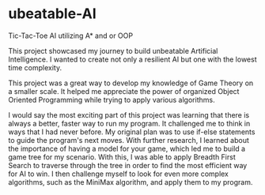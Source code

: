 # ubeatable-AI

Tic-Tac-Toe AI utilizing A\* and or OOP

This project showcased my journey to build unbeatable Artificial Intelligence. I wanted to create not only a resilient AI but one with the lowest time complexity.

This project was a great way to develop my knowledge of Game Theory on a smaller scale. It helped me appreciate the power of organized Object Oriented Programming while trying to apply various algorithms.

I would say the most exciting part of this project was learning that there is always a better, faster way to run my program. It challenged me to think in ways that I had never before. My original plan was to use if-else statements to guide the program's next moves. With further research, I learned about the importance of having a model for your game, which led me to build a game tree for my scenario. With this, I was able to apply Breadth First Search to traverse through the tree in order to find the most efficient way for AI to win. I then challenge myself to look for even more complex algorithms, such as the MiniMax algorithm, and apply them to my program.
